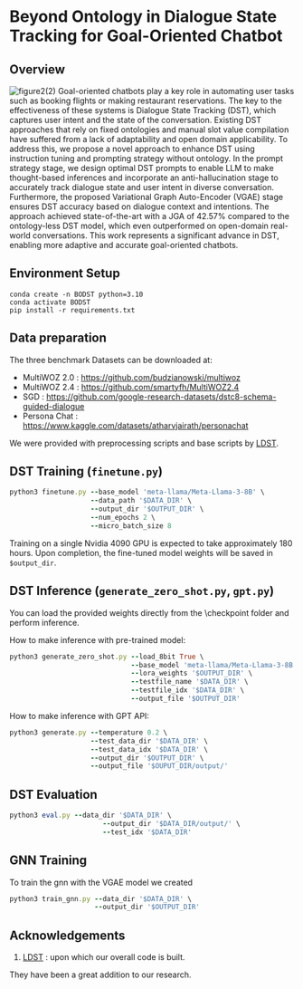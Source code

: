 # Beyond Ontology in Dialogue State Tracking for Goal-Oriented Chatbot

## Overview

![figure2(2)](https://github.com/Eastha0526/ATOM/assets/110336043/e7758bc3-8614-4a7e-8e0a-8c4c987a128d)
Goal-oriented chatbots play a key role in automating user tasks such as booking flights or making restaurant reservations. The key to the effectiveness of these systems is Dialogue State Tracking (DST), which captures user intent and the state of the conversation. Existing DST approaches that rely on fixed ontologies and manual slot value compilation have suffered from a lack of adaptability and open domain applicability. To address this, we propose a novel approach to enhance DST using instruction tuning and prompting strategy without ontology. In the prompt strategy stage, we design optimal DST prompts to enable LLM to make thought-based inferences and incorporate an anti-hallucination stage to accurately track dialogue state and user intent in diverse conversation. Furthermore, the proposed Variational Graph Auto-Encoder (VGAE) stage ensures DST accuracy based on dialogue context and intentions. The approach achieved state-of-the-art with a JGA of 42.57\% compared to the ontology-less DST model, which even outperformed on open-domain real-world conversations. This work represents a significant advance in DST, enabling more adaptive and accurate goal-oriented chatbots.
## Environment Setup

```
conda create -n BODST python=3.10
conda activate BODST
pip install -r requirements.txt
```

## Data preparation

The three benchmark Datasets can be downloaded at:

- MultiWOZ 2.0 : https://github.com/budzianowski/multiwoz
- MultiWOZ 2.4 : https://github.com/smartyfh/MultiWOZ2.4
- SGD : https://github.com/google-research-datasets/dstc8-schema-guided-dialogue
- Persona Chat : https://www.kaggle.com/datasets/atharvjairath/personachat

We were provided with preprocessing scripts and base scripts by [LDST](https://github.com/WoodScene/LDST).

## DST Training (`finetune.py`)

```ruby
python3 finetune.py --base_model 'meta-llama/Meta-Llama-3-8B' \
                    --data_path '$DATA_DIR' \
                    --output_dir '$OUTPUT_DIR' \
                    --num_epochs 2 \
                    --micro_batch_size 8
```
Training on a single Nvidia 4090 GPU is expected to take approximately 180 hours. Upon completion, the fine-tuned model weights will be saved in `$output_dir`.

## DST Inference (`generate_zero_shot.py`, `gpt.py`)

You can load the provided weights directly from the \checkpoint folder and perform inference.

How to make inference with pre-trained model:

```ruby
python3 generate_zero_shot.py --load_8bit True \
                              --base_model 'meta-llama/Meta-Llama-3-8B' \
                              --lora_weights '$OUTPUT_DIR' \
                              --testfile_name '$DATA_DIR' \
                              --testfile_idx '$DATA_DIR' \
                              --output_file '$OUTPUT_DIR'
```

How to make inference with GPT API:

```ruby
python3 generate.py --temperature 0.2 \
                    --test_data_dir '$DATA_DIR' \
                    --test_data_idx '$DATA_DIR' \
                    --output_dir '$OUTPUT_DIR' \
                    --output_file '$OUPUT_DIR/output/'
```

## DST Evaluation

```ruby
python3 eval.py --data_dir '$DATA_DIR' \
                       --output_dir '$DATA_DIR/output/' \
                       --test_idx '$DATA_DIR'
```

## GNN Training

To train the gnn with the VGAE model we created 

```ruby
python3 train_gnn.py --data_dir '$DATA_DIR' \
                     --output_dir '$OUTPUT_DIR'
```



## Acknowledgements

1. [LDST](https://github.com/WoodScene/LDST) : upon which our overall code is built.

They have been a great addition to our research.

